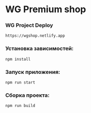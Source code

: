 # WG Premium shop

### WG Project Deploy
`
https://wgshop.netlify.app
`
### Установка зависимостей:
``
npm install
``
### Запуск приложения:
``
npm run start
``
### Сборка проекта:
``
npm run build
``
